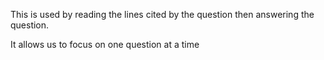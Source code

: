 This is used by reading the lines cited by the question then answering the question.

It allows us to focus on one question at a time